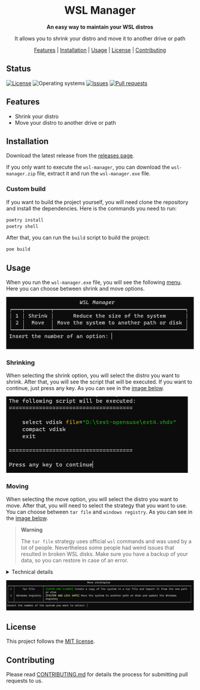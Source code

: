 <div align="center">

# WSL Manager

**An easy way to maintain your WSL distros**

It allows you to shrink your distro and move it to another drive or path

[Features](#features) |
[Installation](#installation) |
[Usage](#usage) |
[License](#license) |
[Contributing](#contributing)

</div>

## Status
<a href="https://github.com/LorhanSohaky/wsl-manager/blob/master/LICENSE.md"><img alt="License" src="https://img.shields.io/github/license/LorhanSohaky/wsl-manager?style=flat-square"></a>
<img src="https://img.shields.io/badge/OS-windows-blue??style=flat&logos=Windows&logoColor=b0c0c0&labelColor=363D44&style=flat-square" alt="Operating systems"/>
<a href="https://github.com/LorhanSohaky/wsl-manager/issues"><img alt="Issues" src="https://img.shields.io/github/issues/LorhanSohaky/wsl-manager?style=flat-square"></a>
<a href="https://github.com/LorhanSohaky/wsl-manager/pulls"><img alt="Pull requests" src="https://img.shields.io/github/issues-pr/LorhanSohaky/wsl-manager?style=flat-square"></a>

## Features

- Shrink your distro
- Move your distro to another drive or path

## Installation

Download the latest release from the [releases page](https://github.com/LorhanSohaky/wsl-manager/releases/latest).

If you only want to execute the `wsl-manager`, you can download the `wsl-manager.zip` file, extract it and run the `wsl-manager.exe` file.

### Custom build

If you want to build the project yourself, you will need clone the repository and install the dependencies. Here is the commands you need to run:

```bash
poetry install
poetry shell
```

After that, you can run the `build` script to build the project:

```bash
poe build
```


## Usage

When you run the `wsl-manager.exe` file, you will see the following [menu](#main-menu). Here you can choose between shrink and move options.

<a name="main-menu">![Main menu](docs/img/main-menu.png)</a>

### Shrinking

When selecting the shrink option, you will select the distro you want to shrink. After that, you will see the script that will be executed. If you want to continue, just press any key. As you can see in the [image below](#srink-script).

<a name="srink-script">![Shrink script](docs/img/shrink-script.png)</a>

### Moving

When selecting the move option, you will select the distro you want to move. After that, you will need to select the strategy that you want to use. You can choose between `tar file` and `windows registry`. As you can see in the [image below](#move-strategies).


> **Warning**
>
> The `tar file` strategy uses official `wsl` commands and was used by a lot of people. Nevertheless some people had weird issues that resulted in broken WSL disks.
> Make sure you have a backup of your data, so you can restore in case of an error.

<details><summary>Technical details</summary>
<p>

If you choose `tar file`, internally the code will run `wsl` commands to `export` the distro to a tar file and then `import` the distro from the tar file into the new path. Finally, some `windows registry` keys will be changed to keep the same default user.

If you choose `windows registry`, the code will move the `ext4.vhdx` file to the new path and change the `windows registry` keys that point to the distro path. This is the fastest way to move the distro, **but it should be used at your own risk** because it not used by default by the `wsl`. Finally, some `windows registry` keys will be changed to keep the same default user.
</p>
</details>

<a name="move-strategies">![Move strategies](docs/img/move-strategies.png)</a>

## License

This project follows the [MIT license](LICENSE.md).

## Contributing

Please read [CONTRIBUTING.md](CONTRIBUTING.md) for details the process for submitting pull requests to us.

